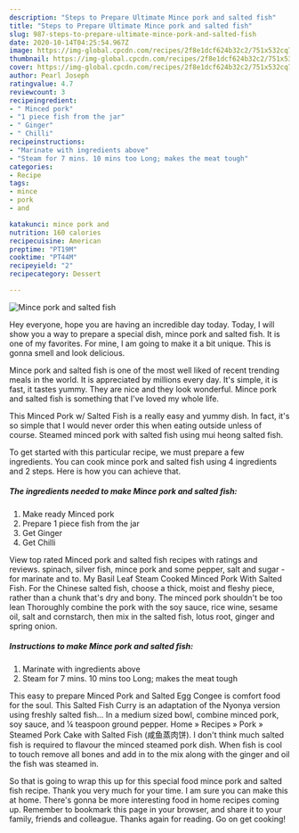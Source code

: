 ```yaml
---
description: "Steps to Prepare Ultimate Mince pork and salted fish"
title: "Steps to Prepare Ultimate Mince pork and salted fish"
slug: 987-steps-to-prepare-ultimate-mince-pork-and-salted-fish
date: 2020-10-14T04:25:54.967Z
image: https://img-global.cpcdn.com/recipes/2f8e1dcf624b32c2/751x532cq70/mince-pork-and-salted-fish-recipe-main-photo.jpg
thumbnail: https://img-global.cpcdn.com/recipes/2f8e1dcf624b32c2/751x532cq70/mince-pork-and-salted-fish-recipe-main-photo.jpg
cover: https://img-global.cpcdn.com/recipes/2f8e1dcf624b32c2/751x532cq70/mince-pork-and-salted-fish-recipe-main-photo.jpg
author: Pearl Joseph
ratingvalue: 4.7
reviewcount: 3
recipeingredient:
- " Minced pork"
- "1 piece fish from the jar"
- " Ginger"
- " Chilli"
recipeinstructions:
- "Marinate with ingredients above"
- "Steam for 7 mins. 10 mins too Long; makes the meat tough"
categories:
- Recipe
tags:
- mince
- pork
- and

katakunci: mince pork and 
nutrition: 160 calories
recipecuisine: American
preptime: "PT19M"
cooktime: "PT44M"
recipeyield: "2"
recipecategory: Dessert

---
```



![Mince pork and salted fish](https://img-global.cpcdn.com/recipes/2f8e1dcf624b32c2/751x532cq70/mince-pork-and-salted-fish-recipe-main-photo.jpg)

Hey everyone, hope you are having an incredible day today. Today, I will show you a way to prepare a special dish, mince pork and salted fish. It is one of my favorites. For mine, I am going to make it a bit unique. This is gonna smell and look delicious.

Mince pork and salted fish is one of the most well liked of recent trending meals in the world. It is appreciated by millions every day. It's simple, it is fast, it tastes yummy. They are nice and they look wonderful. Mince pork and salted fish is something that I've loved my whole life.

This Minced Pork w/ Salted Fish is a really easy and yummy dish. In fact, it&#39;s so simple that I would never order this when eating outside unless of course. Steamed minced pork with salted fish using mui heong salted fish.


To get started with this particular recipe, we must prepare a few ingredients. You can cook mince pork and salted fish using 4 ingredients and 2 steps. Here is how you can achieve that.

<!--inarticleads1-->

##### The ingredients needed to make Mince pork and salted fish:

1. Make ready  Minced pork
1. Prepare 1 piece fish from the jar
1. Get  Ginger
1. Get  Chilli


View top rated Minced pork and salted fish recipes with ratings and reviews. spinach, silver fish, mince pork and some pepper, salt and sugar - for marinate and to. My Basil Leaf Steam Cooked Minced Pork With Salted Fish. For the Chinese salted fish, choose a thick, moist and fleshy piece, rather than a chunk that&#39;s dry and bony. The minced pork shouldn&#39;t be too lean Thoroughly combine the pork with the soy sauce, rice wine, sesame oil, salt and cornstarch, then mix in the salted fish, lotus root, ginger and spring onion. 

<!--inarticleads2-->

##### Instructions to make Mince pork and salted fish:

1. Marinate with ingredients above
1. Steam for 7 mins. 10 mins too Long; makes the meat tough


This easy to prepare Minced Pork and Salted Egg Congee is comfort food for the soul. This Salted Fish Curry is an adaptation of the Nyonya version using freshly salted fish… In a medium sized bowl, combine minced pork, soy sauce, and ¼ teaspoon ground pepper. Home » Recipes » Pork » Steamed Pork Cake with Salted Fish (咸鱼蒸肉饼). I don&#39;t think much salted fish is required to flavour the minced steamed pork dish. When fish is cool to touch remove all bones and add in to the mix along with the ginger and oil the fish was steamed in. 

So that is going to wrap this up for this special food mince pork and salted fish recipe. Thank you very much for your time. I am sure you can make this at home. There's gonna be more interesting food in home recipes coming up. Remember to bookmark this page in your browser, and share it to your family, friends and colleague. Thanks again for reading. Go on get cooking!
